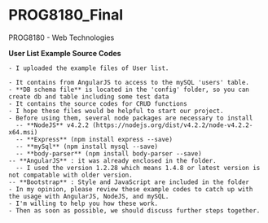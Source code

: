 # PROG8180_Final
PROG8180 - Web Technologies
  
  **User List Example Source Codes**
  
    - I uploaded the example files of User list.
    
    - It contains from AngularJS to access to the mySQL 'users' table.
    - **DB schema file** is located in the 'config' folder, so you can create db and table including some test data
    - It contains the source codes for CRUD functions
    - I hope these files would be helpful to start our project.
    - Before using them, several node packages are necessary to install
      -- **NodeJS** v4.2.2 (https://nodejs.org/dist/v4.2.2/node-v4.2.2-x64.msi)
      -- **Express** (npm install express --save)
      -- **mySql** (npm install mysql --save)
      -- **body-parser** (npm install body-parser --save)
    -- **AngularJS** : it was already enclosed in the folder.
      -- I used the version 1.2.28 which means 1.4.8 or latest version is not compatable with older version.
    -- **Bootstrap** : Style and JavaScript are included in the folder
    - In my opinion, please review these example codes to catch up with the usage with AngularJS, NodeJS, and mySQL.
    - I'm willing to help you how these work.
    - Then as soon as possible, we should discuss further steps together.

